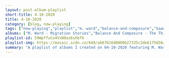 ```yaml
---
layout: post-album-playlist
short-title: 4-10-2020
title: 4-10-2020
category: [blog, now-playing]
tags: ["now-playing","playlist","m.-ward","balance-and-composure","kaanvas","peach-pit","the-strokes","paul-simon"]
albums: ["M. Ward - Migration Stories","Balance And Composure - The Things We Think We're Missing","Kaanvas - Culture Me","Peach Pit - You and Your Friends","The Strokes - The New Abnormal","Paul Simon - There Goes Rhymin' Simon"]
playlist-id: 59WpffuCo4VxN0az6shbf6
playlist-img: https://mosaic.scdn.co/640/ab67616d0000b27335c3de6175656a6abf864ce5ab67616d0000b2738179f411fdbfa26dbce2901cab67616d0000b2738cffb2e094ab610fabf911f6ab67616d0000b273d3d4f140c4ac5d4063e562d3
summary: "A playlist of albums I created on 04-10-2020 featuring M. Ward, Balance And Composure, Kaanvas, Peach Pit, The Strokes, and Paul Simon"
---
```

